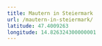 ```yaml
---
title: Mautern in Steiermark
url: /mautern-in-steiermark/
latitude: 47.4009263
longitude: 14.826324300000001
---
```

